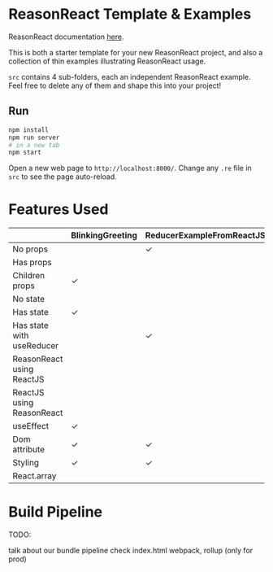 # ReasonReact Template & Examples

ReasonReact documentation [here](https://reasonml.github.io/reason-react/).

This is both a starter template for your new ReasonReact project, and also a collection of thin examples illustrating ReasonReact usage.

`src` contains 4 sub-folders, each an independent ReasonReact example. Feel free to delete any of them and shape this into your project!

## Run

```sh
npm install
npm run server
# in a new tab
npm start
```

Open a new web page to `http://localhost:8000/`. Change any `.re` file in `src` to see the page auto-reload.

# Features Used

|                           | BlinkingGreeting | ReducerExampleFromReactJSDocs | FetchDogPictures | InteropExample |
|---------------------------|------------------|-------------------------------|------------------|----------------|
| No props                  |                  | ✓                             |                  |               |
| Has props                 |                  |                               |                  | ✓             |
| Children props            | ✓                |                               |                  |               |
| No state                  |                  |                               |                  | ✓             |
| Has state                 | ✓                |                               |  ✓               |               |
| Has state with useReducer |                  | ✓                             |                  |               |
| ReasonReact using ReactJS |                  |                               |                  | ✓             |
| ReactJS using ReasonReact |                  |                               |                  | ✓             |
| useEffect                 | ✓                |                               |  ✓               |               |
| Dom attribute             | ✓                | ✓                             |                  | ✓             |
| Styling                   | ✓                | ✓                             |  ✓               |               |
| React.array               |                  |                               |  ✓               |               |

# Build Pipeline

TODO:

talk about our bundle pipeline
check index.html
webpack, rollup (only for prod)